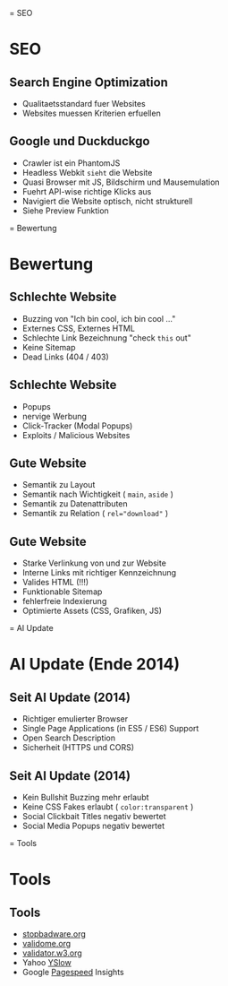 
= SEO

# SEO

## Search Engine Optimization

- Qualitaetsstandard fuer Websites
- Websites muessen Kriterien erfuellen

## Google und Duckduckgo

- Crawler ist ein PhantomJS
- Headless Webkit `sieht` die Website
- Quasi Browser mit JS, Bildschirm und Mausemulation
- Fuehrt API-wise richtige Klicks aus
- Navigiert die Website optisch, nicht strukturell
- Siehe Preview Funktion


= Bewertung

# Bewertung

## Schlechte Website

- Buzzing von "Ich bin cool, ich bin cool ..."
- Externes CSS, Externes HTML
- Schlechte Link Bezeichnung "check `this` out"
- Keine Sitemap
- Dead Links (404 / 403)

## Schlechte Website

- Popups
- nervige Werbung
- Click-Tracker (Modal Popups)
- Exploits / Malicious Websites

## Gute Website

- Semantik zu Layout
- Semantik nach Wichtigkeit ( `main`, `aside` )
- Semantik zu Datenattributen
- Semantik zu Relation ( `rel="download"` )

## Gute Website

- Starke Verlinkung von und zur Website
- Interne Links mit richtiger Kennzeichnung
- Valides HTML (!!!)
- Funktionable Sitemap
- fehlerfreie Indexierung
- Optimierte Assets (CSS, Grafiken, JS)


= AI Update

# AI Update (Ende 2014)

## Seit AI Update (2014)

- Richtiger emulierter Browser
- Single Page Applications (in ES5 / ES6) Support
- Open Search Description
- Sicherheit (HTTPS und CORS)

## Seit AI Update (2014)

- Kein Bullshit Buzzing mehr erlaubt
- Keine CSS Fakes erlaubt ( `color:transparent` )
- Social Clickbait Titles negativ bewertet
- Social Media Popups negativ bewertet


= Tools

# Tools

## Tools

- [stopbadware.org](https://www.stopbadware.org)
- [validome.org](http://www.validome.org)
- [validator.w3.org](https://validator.w3.org)
- Yahoo [YSlow](http://yslow.org)
- Google [Pagespeed](https://developers.google.com/speed/pagespeed/insights) Insights

